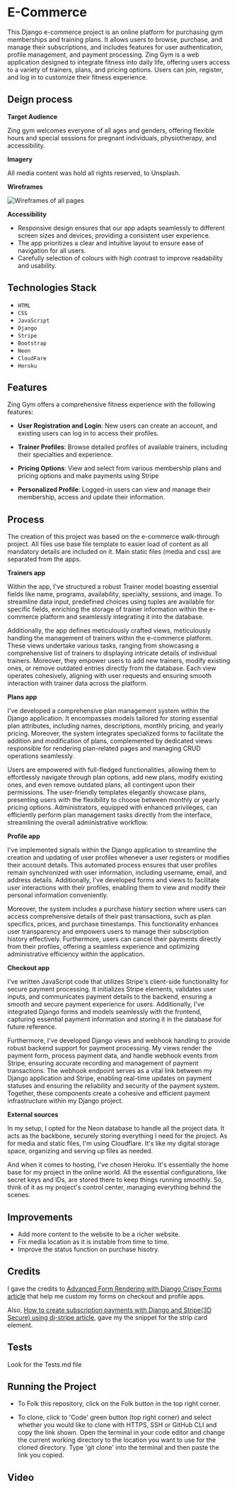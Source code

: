 # E-Commerce

This Django e-commerce project is an online platform for purchasing gym memberships and training plans. It allows users to browse, purchase, and manage their subscriptions, and includes features for user authentication, profile management, and payment processing.
Zing Gym is a web application designed to integrate fitness into daily life, offering users access to a variety of trainers, plans, and pricing options. Users can join, register, and log in to customize their fitness experience.

## Deign process

**Target Audience**

Zing gym welcomes everyone of all ages and genders, offering flexible hours and special sessions for pregnant individuals, physiotherapy, and accessibility.

**Imagery**

All media content was hold all rights reserved, to Unsplash.

**Wireframes**

![Wireframes of all pages](<static/documentation-media/task management web app.png>)

**Accessibility**

* Responsive design ensures that our app adapts seamlessly to different screen sizes and devices, providing a consistent user experience.
* The app prioritizes a clear and intuitive layout to ensure ease of navigation for all users.
* Carefully selection of colours with high contrast to improve readability and usability.

## Technologies Stack

* `HTML`
* `CSS`
* `JavaScript`
* `Django`
* `Stripe`
* `Bootstrap`
* `Neon`
* `CloudFare`
* `Heroku`
  
## Features

Zing Gym offers a comprehensive fitness experience with the following features:

- **User Registration and Login**: New users can create an account, and existing users can log in to access their profiles.
  
- **Trainer Profiles**: Browse detailed profiles of available trainers, including their specialties and experience.
  
- **Pricing Options**: View and select from various membership plans and pricing options and make payments using Stripe
  
- **Personalized Profile**: Logged-in users can view and manage their membership, access and update their information.

## Process

The creation of this project was based on the e-commerce walk-through project. 
All files use base file template to easier load of content as all mandatory details are included on it. Main static files (media and css) are separated from the apps. 

**Trainers app**
  
Within the app, I've structured a robust Trainer model boasting essential fields like name, programs, availability, specialty, sessions, and image. To streamline data input, predefined choices using tuples are available for specific fields, enriching the storage of trainer information within the e-commerce platform and seamlessly integrating it into the database.

Additionally, the app defines meticulously crafted views, meticulously handling the management of trainers within the e-commerce platform. These views undertake various tasks, ranging from showcasing a comprehensive list of trainers to displaying intricate details of individual trainers. Moreover, they empower users to add new trainers, modify existing ones, or remove outdated entries directly from the database. Each view operates cohesively, aligning with user requests and ensuring smooth interaction with trainer data across the platform.

**Plans app**

I've developed a comprehensive plan management system within the Django application. It encompasses models tailored for storing essential plan attributes, including names, descriptions, monthly pricing, and yearly pricing. Moreover, the system integrates specialized forms to facilitate the addition and modification of plans, complemented by dedicated views responsible for rendering plan-related pages and managing CRUD operations seamlessly.

Users are empowered with full-fledged functionalities, allowing them to effortlessly navigate through plan options, add new plans, modify existing ones, and even remove outdated plans, all contingent upon their permissions. The user-friendly templates elegantly showcase plans, presenting users with the flexibility to choose between monthly or yearly pricing options. Administrators, equipped with enhanced privileges, can efficiently perform plan management tasks directly from the interface, streamlining the overall administrative workflow.

**Profile app**

I've implemented signals within the Django application to streamline the creation and updating of user profiles whenever a user registers or modifies their account details. This automated process ensures that user profiles remain synchronized with user information, including username, email, and address details. Additionally, I've developed forms and views to facilitate user interactions with their profiles, enabling them to view and modify their personal information conveniently.

Moreover, the system includes a purchase history section where users can access comprehensive details of their past transactions, such as plan specifics, prices, and purchase timestamps. This functionality enhances user transparency and empowers users to manage their subscription history effectively. Furthermore, users can cancel their payments directly from their profiles, offering a seamless experience and optimizing administrative efficiency within the application.

**Checkout app**

I've written JavaScript code that utilizes Stripe's client-side functionality for secure payment processing. It initializes Stripe elements, validates user inputs, and communicates payment details to the backend, ensuring a smooth and secure payment experience for users. Additionally, I've integrated Django forms and models seamlessly with the frontend, capturing essential payment information and storing it in the database for future reference.

Furthermore, I've developed Django views and webhook handling to provide robust backend support for payment processing. My views render the payment form, process payment data, and handle webhook events from Stripe, ensuring accurate recording and management of payment transactions. The webhook endpoint serves as a vital link between my Django application and Stripe, enabling real-time updates on payment statuses and ensuring the reliability and security of the payment system. Together, these components create a cohesive and efficient payment infrastructure within my Django project.

**External sources**

In my setup, I opted for the Neon database to handle all the project data. It acts as the backbone, securely storing everything I need for the project. As for media and static files, I'm using Cloudflare. It's like my digital storage space, organizing and serving up files as needed.

And when it comes to hosting, I've chosen Heroku. It's essentially the home base for my project in the online world. All the essential configurations, like secret keys and IDs, are stored there to keep things running smoothly. So, think of it as my project's control center, managing everything behind the scenes.

## Improvements

- Add more content to the website to be a richer website.
- Fix media location as it is instable from time to time.
- Improve the status function on purchase hisotry.

## Credits

I gave the credits to [Advanced Form Rendering with Django Crispy Forms article](https://simpleisbetterthancomplex.com/tutorial/2018/11/28/advanced-form-rendering-with-django-crispy-forms.html#custom-fields-placement-with-crispy-forms) that help me custom my forms on checkout and profile apps. 

Also, [How to create subscription payments with Django and Stripe(3D Secure) using dj-stripe article](https://medium.com/@surya.vijjeswarapu/how-to-create-subscription-payments-with-django-and-stripe-3d-secure-using-dj-stripe-a7b55a391196), gave my the snippet for the strip card element. 

## Tests

Look for the Tests.md file

## Running the Project

* To Folk this repository, click on the Folk button in the top right corner. 

* To clone, click to 'Code' green button (top right corner) and select whether you would like to clone with HTTPS, SSH or GitHub CLI and copy the link shown. Open the terminal in your code editor and change the current working directory to the location you want to use for the cloned directory. Type 'git clone' into the terminal and then paste the link you copied.

## Video
